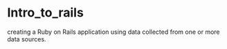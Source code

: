 # Intro_to_rails
creating a Ruby on Rails application using data collected from one or more data sources.
